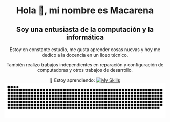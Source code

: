 <div align="center">
<h1>Hola 👋, mi nombre es Macarena</h1>
<h2>Soy una entusiasta de la computación y la informática</h2>

<p>Estoy en constante estudio, me gusta aprender cosas nuevas y hoy me dedico a la docencia en un liceo técnico. </p>
<p>También realizo trabajos independientes en reparación y configuración de computadoras y otros trabajos de desarrollo.</p>


🌱 Estoy aprendiendo: [![My Skills](https://skillicons.dev/icons?i=html,css,js,java,python,bash,arduino,php,git,github,postgres,mysql,linux,mint,debian,windows,raspberrypi&perline=6)](https://skillicons.dev)
<img src="https://raw.githubusercontent.com/Platane/snk/output/github-contribution-grid-snake.svg" alt="Snake animation" />

</div>
